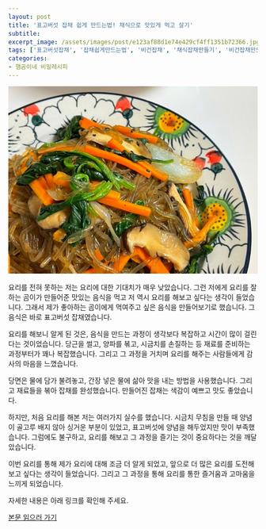 ```yaml
---
layout: post
title: '표고버섯 잡채 쉽게 만드는법! 채식으로 맛있게 먹고 살기'
subtitle: 
excerpt_image: /assets/images/post/e123af88d1e74e429cf4ff1351b72366.jpg
tags: ['표고버섯잡채', '잡채쉽게만드는법', '비건잡채', '채식잡채만들기', '비건잡채만드는법', '비건추석음식', '비건명절음식']
categories: 
- 햄곰이네 비밀레시피
---
```


![메인 이미지](/assets/images/post/e123af88d1e74e429cf4ff1351b72366.jpg)

요리를 전혀 못하는 저는 요리에 대한 기대치가 매우 낮았습니다. 그런 저에게 요리를 잘하는 곰이가 만들어준 맛있는 음식을 먹고 저 역시 요리를 해보고 싶다는 생각이 들었습니다. 그래서 제가 좋아하는 곰이에게 먹여주고 싶은 음식을 만들어보기로 했습니다. 그 음식은 바로 표고버섯 잡채였습니다.

요리를 해보니 알게 된 것은, 음식을 만드는 과정이 생각보다 복잡하고 시간이 많이 걸린다는 것이었습니다. 당근을 썰고, 양파를 볶고, 시금치를 손질하는 등 재료를 준비하는 과정부터가 꽤나 복잡했습니다. 그리고 그 과정을 거치며 요리를 해주는 사람들에게 감사의 마음을 느꼈습니다.

당면은 물에 담가 불려놓고, 간장 넣은 물에 삶아 맛을 내는 방법을 사용했습니다. 그리고 재료들을 볶아 잡채를 완성했습니다. 만들어진 잡채는 색감이 예쁘고 맛도 좋았습니다.

하지만, 처음 요리를 해본 저는 여러가지 실수를 했습니다. 시금치 무침을 만들 때 양념이 골고루 배지 않아 싱거운 부분이 있었고, 표고버섯에 양념을 해두었지만 맛이 부족했습니다. 그럼에도 불구하고, 요리를 해보고 그 과정을 즐기는 것이 중요하다는 것을 깨달았습니다.

이번 요리를 통해 제가 요리에 대해 조금 더 알게 되었고, 앞으로 더 많은 요리를 도전해보고 싶다는 생각이 들었습니다. 그리고 그 과정을 통해 요리를 통한 즐거움과 고마움을 느끼게 되었습니다.

자세한 내용은 아래 링크를 확인해 주세요.

[본문 읽으러 가기](https://m.blog.naver.com/ham_eaten_jellybear/223244798079)
